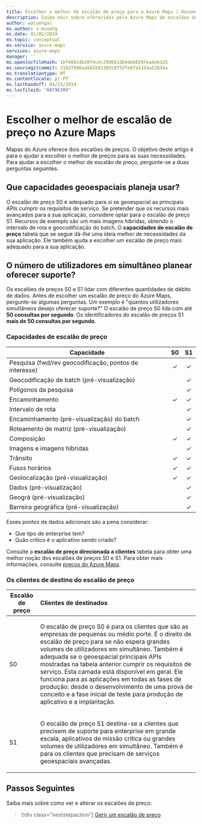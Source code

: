 ```yaml
---
title: Escolher o melhor de escalão de preço para o Azure Maps | Documentos da Microsoft
description: Saiba mais sobre oferecidos pelo Azure Maps de escalões de preço
author: walsehgal
ms.author: v-musehg
ms.date: 01/02/2019
ms.topic: conceptual
ms.service: azure-maps
services: azure-maps
manager: ''
ms.openlocfilehash: 1bf60014b20f4cec29d661db4deb029fea4ab1d5
ms.sourcegitcommit: 3102f886aa962842303c8753fe8fa5324a52834a
ms.translationtype: MT
ms.contentlocale: pt-PT
ms.lasthandoff: 04/23/2019
ms.locfileid: "60796309"
---
```

# <a name="choose-the-right-pricing-tier-in-azure-maps"></a>Escolher o melhor de escalão de preço no Azure Maps

Mapas do Azure oferece dois escalões de preços. O objetivo deste artigo é para o ajudar a escolher o melhor de preços para as suas necessidades. Para ajudar a escolher o melhor de escalão de preço, pergunte-se a duas perguntas seguintes.

## <a name="what-geospatial-capabilities-do-i-plan-to-use"></a>Que capacidades geoespaciais planeja usar?
O escalão de preço S0 é adequado para si se geoespacial as principais APIs cumprir os requisitos de serviço. Se pretender que os recursos mais avançados para a sua aplicação, considere optar para o escalão de preço S1. Recursos de exemplo são um mais imagens híbridas, obtendo o intervalo de rota e geocodificação do batch. O **capacidades de escalão de preço** tabela que se segue dá-lhe uma ideia melhor de necessidades da sua aplicação. Ele também ajuda a escolher um escalão de preço mais adequado para a sua aplicação.

## <a name="how-many-concurrent-users-do-i-plan-to-support"></a>O número de utilizadores em simultâneo planear oferecer suporte? 
Os escalões de preços S0 e S1 lidar com diferentes quantidades de débito de dados. Antes de escolher um escalão de preço do Azure Maps, pergunte-se algumas perguntas. Um exemplo é "quantos utilizadores simultâneos desejo oferecer suporte?" O escalão de preço S0 lida com até **50 consultas por segundo**. Os identificadores do escalão de preços S1 **mais de 50 consultas por segundo**.

### <a name="pricing-tier-capabilities"></a>Capacidades de escalão de preço

| Capacidade                              |        S0           |  S1      |
|-----------------------------------------|:-------------------:|:--------:|
| Pesquisa (fwd/rev geocodificação, pontos de interesse)  |        ✓           |     ✓    |
| Geocodificação de batch (pré-visualização)              |                   |     ✓    |
| Polígonos da pesquisa          |                   |     ✓    |
| Encaminhamento                                 |        ✓           |     ✓    |
| Intervalo de rota                    |                   |     ✓    |
| Encaminhamento (pré-visualização) do batch                |                   |     ✓    |
| Roteamento de matriz (pré-visualização)               |                   |     ✓    |
| Composição                                  |        ✓           |     ✓    |
| Imagens e imagens híbridas    |            |     ✓    |
| Trânsito                                 |        ✓           |     ✓    |
| Fusos horários                              |        ✓           |     ✓    |
| Geolocalização (pré-visualização)                |        ✓           |     ✓    |
| Dados (pré-visualização)               |                   |     ✓    |
| Geográ (pré-visualização)               |                   |     ✓    |
| Barreira geográfica (pré-visualização)               |                   |     ✓    |



Esses pontos de dados adicionais são a pena considerar:
* Que tipo de enterprise tem?
* Quão crítico é o aplicativo sendo criado?

Consulte a **escalão de preço direcionada a clientes** tabela para obter uma melhor noção dos escalões de preços S0 e S1. Para obter mais informações, consulte [preços do Azure Maps](https://azure.microsoft.com/pricing/details/azure-maps/). 

### <a name="pricing-tier-targeted-customers"></a>Os clientes de destino do escalão de preço

| Escalão de preço  |     Clientes de destinados                                                                |
|---------------|:-----------------------------------------------------------------------------------------|
| S0            |    <p>O escalão de preço S0 é para os clientes que são as empresas de pequenas ou médio porte. É o direito de escalão de preço para se não espera grandes volumes de utilizadores em simultâneo. Também é adequada se o geoespacial principais APIs mostradas na tabela anterior cumprir os requisitos de serviço. Esta camada está disponível em geral. Ele funciona para as aplicações em todas as fases de produção: desde o desenvolvimento de uma prova de conceito e a fase inicial de teste para produção de aplicativo e a implantação.<p>|
| S1            |    <p>O escalão de preço S1 destina-se a clientes que precisem de suporte para enterprise em grande escala, aplicativos de missão crítica ou grandes volumes de utilizadores em simultâneo. Também é para os clientes que precisam de serviços geoespaciais avançadas.</p>|

## <a name="next-steps"></a>Passos Seguintes

Saiba mais sobre como ver e alterar os escalões de preço:

> [!div class="nextstepaction"] 
> [Gerir um escalão de preço](how-to-manage-pricing-tier.md)
